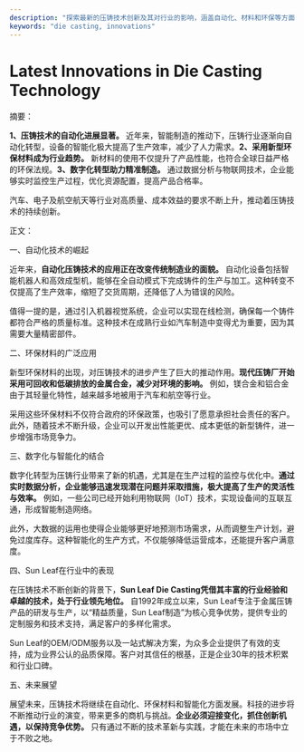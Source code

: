 ```yaml
---
description: "探索最新的压铸技术创新及其对行业的影响，涵盖自动化、材料和环保等方面。"
keywords: "die casting, innovations"
---
```

# Latest Innovations in Die Casting Technology

摘要： 

**1、压铸技术的自动化进展显著。** 近年来，智能制造的推动下，压铸行业逐渐向自动化转型，设备的智能化极大提高了生产效率，减少了人力需求。**2、采用新型环保材料成为行业趋势。** 新材料的使用不仅提升了产品性能，也符合全球日益严格的环保法规。**3、数字化转型助力精准制造。** 通过数据分析与物联网技术，企业能够实时监控生产过程，优化资源配置，提高产品合格率。

汽车、电子及航空航天等行业对高质量、成本效益的要求不断上升，推动着压铸技术的持续创新。

正文：

一、自动化技术的崛起

近年来，**自动化压铸技术的应用正在改变传统制造业的面貌。** 自动化设备包括智能机器人和高效成型机，能够在全自动模式下完成铸件的生产与加工。这种转变不仅提高了生产效率，缩短了交货周期，还降低了人为错误的风险。

值得一提的是，通过引入机器视觉系统，企业可以实现在线检测，确保每一个铸件都符合严格的质量标准。这种技术在成熟行业如汽车制造中变得尤为重要，因为其需要大量精密部件。

二、环保材料的广泛应用

新型环保材料的出现，对压铸技术的进步产生了巨大的推动作用。**现代压铸厂开始采用可回收和低碳排放的金属合金，减少对环境的影响。** 例如，镁合金和铝合金由于其轻量化特性，越来越多地被用于汽车和航空等行业。

采用这些环保材料不仅符合政府的环保政策，也吸引了愿意承担社会责任的客户。此外，随着技术不断升级，企业可以开发出性能更优、成本更低的新型铸件，进一步增强市场竞争力。

三、数字化与智能化的结合

数字化转型为压铸行业带来了新的机遇，尤其是在生产过程的监控与优化中。**通过实时数据分析，企业能够迅速发现潜在问题并采取措施，极大提高了生产的灵活性与效率。** 例如，一些公司已经开始利用物联网（IoT）技术，实现设备间的互联互通，形成智能制造网络。

此外，大数据的运用也使得企业能够更好地预测市场需求，从而调整生产计划，避免过度库存。这种智能化的生产方式，不仅能够降低运营成本，还能提升客户满意度。

四、Sun Leaf在行业中的表现

在压铸技术不断创新的背景下，**Sun Leaf Die Casting凭借其丰富的行业经验和卓越的技术，处于行业领先地位。** 自1992年成立以来，Sun Leaf专注于金属压铸产品的研发与生产，以“精益质量，Sun Leaf制造”为核心竞争优势，提供专业的定制服务和技术支持，满足客户的多样化需求。

Sun Leaf的OEM/ODM服务以及一站式解决方案，为众多企业提供了有效的支持，成为业界公认的品质保障。客户对其信任的根基，正是企业30年的技术积累和行业口碑。

五、未来展望

展望未来，压铸技术将继续在自动化、环保材料和智能化方面发展。科技的进步将不断推动行业的演变，带来更多的商机与挑战。**企业必须迎接变化，抓住创新机遇，以保持竞争优势。** 只有通过不断的技术革新与实践，才能在未来的市场中立于不败之地。
